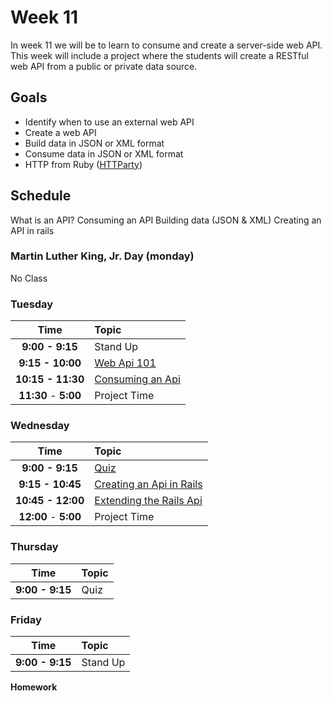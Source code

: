 # Week 11

In week 11 we will be to learn to consume and create a server-side web API. This week will include a project where the students will create a RESTful web API from a public or private data source.

## Goals
- Identify when to use an external web API
- Create a web API
- Build data in JSON or XML format
- Consume data in JSON or XML format
- HTTP from Ruby ([HTTParty](https://github.com/jnunemaker/httparty))

## Schedule
What is an API?
Consuming an API
Building data (JSON & XML)
Creating an API in rails

### Martin Luther King, Jr. Day (monday)
No Class

### Tuesday

| Time              | Topic               |
|:-----------------:|:--------------------|
| **9:00 - 9:15**   | Stand Up            |
| **9:15 - 10:00**  | [Web Api 101](monday/web-api-101.md)      |
| **10:15 - 11:30** | [Consuming an Api](monday/consuming-an-api.md) |
| **11:30** - **5:00** | Project Time |
### Wednesday

| Time              | Topic               |
|:-----------------:|:--------------------|
| **9:00 - 9:15**   | [Quiz]()                |
| **9:15 - 10:45**  | [Creating an Api in Rails](tuesday/creating-an-api-in-rails.md)|
| **10:45 - 12:00** | [Extending the Rails Api](tuesday/creating-an-api-in-rails.md) |
| **12:00** - **5:00** | Project Time |

### Thursday

| Time              | Topic               |
|:-----------------:|:--------------------|
| **9:00 - 9:15**   | Quiz                |

### Friday

| Time              | Topic               |
|:-----------------:|:--------------------|
| **9:00 - 9:15**   | Stand Up            |

**Homework**
